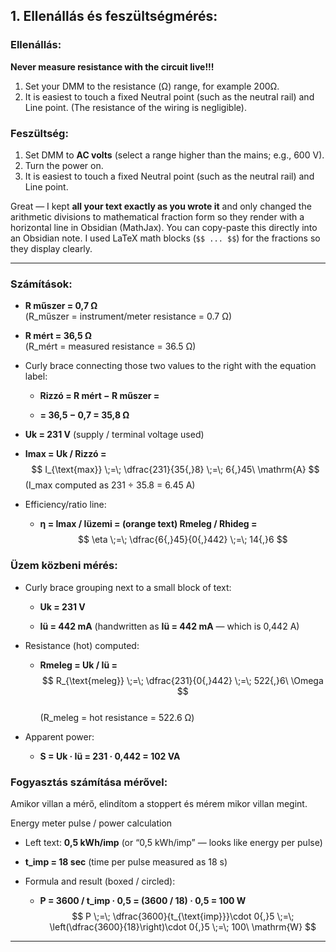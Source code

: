 ## 1. Ellenállás és feszültségmérés:

### Ellenállás:

**Never measure resistance with the circuit live!!!**
1. Set your DMM to the resistance (Ω) range, for example 200Ω.
2. It is easiest to touch a fixed Neutral point (such as the neutral rail) and Line point. (The resistance of the wiring is negligible).

### Feszültség:
1. Set DMM to **AC volts** (select a range higher than the mains; e.g., 600 V).
2. Turn the power on.
3. It is easiest to touch a fixed Neutral point (such as the neutral rail) and Line point.

Great — I kept **all your text exactly as you wrote it** and only changed the arithmetic divisions to mathematical fraction form so they render with a horizontal line in Obsidian (MathJax). You can copy-paste this directly into an Obsidian note. I used LaTeX math blocks (`$$ ... $$`) for the fractions so they display clearly.

---

### Számítások:
- **R műszer = 0,7 Ω**  
    (R_műszer = instrument/meter resistance = 0.7 Ω)
    
- **R mért = 36,5 Ω**  
    (R_mért = measured resistance = 36.5 Ω)
    
- Curly brace connecting those two values to the right with the equation label:
    
    - **Rizzó = R mért − R műszer =**
        
    - **= 36,5 − 0,7 = 35,8 Ω**
        
- **Uk = 231 V** (supply / terminal voltage used)
    
- **Imax = Uk / Rizzó =**  
  $$
  I_{\text{max}} \;=\; \dfrac{231}{35{,}8} \;=\; 6{,}45\ \mathrm{A}
  $$
    (I_max computed as 231 ÷ 35.8 = 6.45 A)
    
- Efficiency/ratio line:
    
    - **η = Imax / Iüzemi = (orange text) Rmeleg / Rhideg =**  
      $$
      \eta \;=\; \dfrac{6{,}45}{0{,}442} \;=\; 14{,}6
      $$
        

### Üzem közbeni mérés:

- Curly brace grouping next to a small block of text:
    
    - **Uk = 231 V**
        
    - **Iü = 442 mA** (handwritten as **Iü = 442 mA** — which is 0,442 A)
        
- Resistance (hot) computed:
    
    - **Rmeleg = Uk / Iü =**  
      $$
      R_{\text{meleg}} \;=\; \dfrac{231}{0{,}442} \;=\; 522{,}6\ \Omega
      $$  
        (R_meleg = hot resistance = 522.6 Ω)
        
- Apparent power:
    
    - **S = Uk · Iü = 231 · 0,442 = 102 VA**

### Fogyasztás számítása mérővel:

Amikor villan a mérő, elindítom a stoppert és mérem mikor villan megint.

Energy meter pulse / power calculation

- Left text: **0,5 kWh/imp** (or “0,5 kWh/imp” — looks like energy per pulse)
    
- **t_imp = 18 sec** (time per pulse measured as 18 s)
    
- Formula and result (boxed / circled):
    
    - **P = 3600 / t_imp · 0,5 = (3600 / 18) · 0,5 = 100 W**  
      $$
      P \;=\; \dfrac{3600}{t_{\text{imp}}}\cdot 0{,}5 \;=\; \left(\dfrac{3600}{18}\right)\cdot 0{,}5 \;=\; 100\ \mathrm{W}
      $$
---

